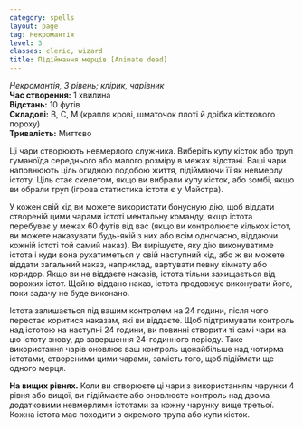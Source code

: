 ```yaml
---
category: spells
layout: page
tag: Некромантія
level: 3
classes: cleric, wizard
title: Підіймання мерців [Animate dead]
---
```

_Некромантія, 3 рівень; клірик, чарівник_   
**Час створення:** 1 хвилина   
**Відстань:** 10 футів   
**Складові:** В, С, М (крапля крові, шматочок плоті й дрібка кісткового пороху)    
**Тривалість:** Миттєво  

Ці чари створюють невмерлого служника. Виберіть купу кісток або труп гуманоїда середнього або малого розміру в межах відстані. Ваші чари наповнюють ціль огидною подобою життя, підіймаючи її як невмерлу істоту. Ціль стає скелетом, якщо ви вибрали купу кісток, або зомбі, якщо ви обрали труп (ігрова статистика істоти є у Майстра).    

У кожен свій хід ви можете використати бонусную дію, щоб віддати створеній цими чарами істоті ментальну команду, якщо істота перебуває у межах 60 футів від вас (якщо ви контролюєте кількох істот, ви можете наказувати будь-якій з них або всім одночасно, віддаючи кожній істоті той самий наказ). Ви вирішуєте, яку дію виконуватиме істота і куди вона рухатиметься у свій наступний хід, або ж ви можете віддати загальний наказ, наприклад, вартувати певну кімнату або коридор. Якщо ви не віддаєте наказів, істота тільки захищається від ворожих істот. Щойно віддано наказ, істота продовжує виконувати його, поки задачу не буде виконано.  

Істота залишається під вашим контролем на 24 години, після чого перестає коритися наказам, які ви віддаєте. Щоб підтримувати контроль над істотою на наступні 24 години, ви повинні створити ті самі чари на цю істоту знову, до завершення 24-годинного періоду. Таке використання чарів оновлює ваш контроль щонайбільше над чотирма істотами, створеними цими чарами, замість того, щоб підіймати ще одного мерця.  

**На вищих рівнях.** Коли ви створюєте ці чари з використанням чарунки 4 рівня або вищої, ви підіймаєте або оновлюєте контроль над двома додатковими невмерлими істотами за кожну чарунку вище третьої. Кожна істота має походити з окремого трупа або купи кісток.
